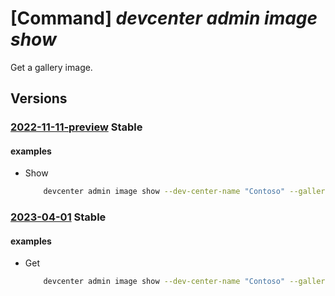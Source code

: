 # [Command] _devcenter admin image show_

Get a gallery image.

## Versions

### [2022-11-11-preview](/Resources/mgmt-plane/L3N1YnNjcmlwdGlvbnMve30vcmVzb3VyY2Vncm91cHMve30vcHJvdmlkZXJzL21pY3Jvc29mdC5kZXZjZW50ZXIvZGV2Y2VudGVycy97fS9nYWxsZXJpZXMve30vaW1hZ2VzL3t9/2022-11-11-preview.xml) **Stable**

<!-- mgmt-plane /subscriptions/{}/resourcegroups/{}/providers/microsoft.devcenter/devcenters/{}/galleries/{}/images/{} 2022-11-11-preview -->

#### examples

- Show
    ```bash
        devcenter admin image show --dev-center-name "Contoso" --gallery-name "DefaultDevGallery" --name "{imageName}" --resource-group "rg1"
    ```

### [2023-04-01](/Resources/mgmt-plane/L3N1YnNjcmlwdGlvbnMve30vcmVzb3VyY2Vncm91cHMve30vcHJvdmlkZXJzL21pY3Jvc29mdC5kZXZjZW50ZXIvZGV2Y2VudGVycy97fS9nYWxsZXJpZXMve30vaW1hZ2VzL3t9/2023-04-01.xml) **Stable**

<!-- mgmt-plane /subscriptions/{}/resourcegroups/{}/providers/microsoft.devcenter/devcenters/{}/galleries/{}/images/{} 2023-04-01 -->

#### examples

- Get
    ```bash
        devcenter admin image show --dev-center-name "Contoso" --gallery-name "DefaultDevGallery" --name "ContosoBaseImage" --resource-group "rg1"
    ```
